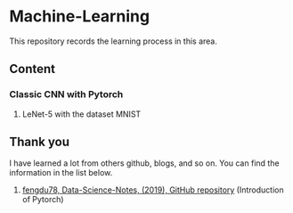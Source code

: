 # Machine-Learning
This repository records the learning process in this area.
## Content
### Classic CNN with Pytorch
1. LeNet-5 with the dataset MNIST

## Thank you
I have learned a lot from others github, blogs, and so on. You can find the information in the list below.
1. [fengdu78, Data-Science-Notes, (2019), GitHub repository](https://github.com/fengdu78/Data-Science-Notes) (Introduction of Pytorch)
